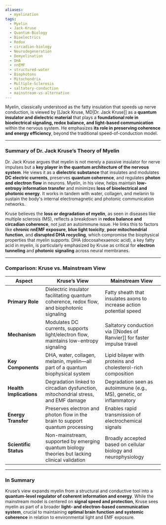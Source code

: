 ```yaml
---
aliases:
  - myelination
tags:
  - Myelin
  - Jack-Kruse
  - Quantum-Biology
  - Bioelectrics
  - Redox
  - circadian-biology
  - Neurodegeneration
  - Demyelination
  - DHA
  - nnEMF
  - structured-water
  - Biophotons
  - Mitochondria
  - Multiple-Sclerosis
  - saltatory-conduction
  - mainstream-vs-alternative
---
```

Myelin, classically understood as the fatty insulation that speeds up nerve conduction, is viewed by [[Jack Kruse, MD|Dr. Jack Kruse]] as a **quantum insulator and dielectric material** that plays a **foundational role in bioelectrical signaling, redox balance, and light-based communication** within the nervous system. He emphasizes **its role in preserving coherence and energy efficiency**, beyond the traditional speed-of-conduction model.

---

### **Summary of Dr. Jack Kruse’s Theory of Myelin**

Dr. Jack Kruse argues that myelin is not merely a passive insulator for nerve impulses but a **key player in the quantum architecture of the nervous system**. He views it as a **dielectric substance** that insulates and modulates **DC electric currents**, preserves **quantum coherence**, and regulates **photon and electron flow** in neurons. Myelin, in his view, helps maintain **low-entropy information transfer** and minimizes **loss of bioelectrical and photonic energy**. It works in tandem with water, collagen, and melanin to sustain the body's internal electromagnetic and photonic communication networks.

Kruse believes the **loss or degradation of myelin**, as seen in diseases like multiple sclerosis (MS), reflects a breakdown in **redox balance and circadian coherence**, not just an autoimmune issue. He links this to factors like **chronic nnEMF exposure**, **blue light toxicity**, **poor mitochondrial function**, and **disrupted DHA recycling**, which compromise the biophysical properties that myelin supports. DHA (docosahexaenoic acid), a key fatty acid in myelin, is particularly emphasized by Kruse as critical for **electron tunneling** and **photonic signaling** across neural membranes.

---

### **Comparison: Kruse vs. Mainstream View**

|**Aspect**|**Kruse’s View**|**Mainstream View**|
|---|---|---|
|**Primary Role**|Dielectric insulator facilitating quantum coherence, redox flow, and biophotonic signaling|Fatty sheath that insulates axons to increase action potential speed|
|**Mechanism**|Modulates DC currents, supports light/electron flow, maintains low-entropy signaling|Saltatory conduction via [[Nodes of Ranvier]] for faster impulse travel|
|**Key Components**|DHA, water, collagen, melanin, myelin—all part of a quantum biophysical system|Lipid bilayer with proteins and cholesterol-rich composition|
|**Health Implications**|Degradation linked to circadian dysfunction, mitochondrial stress, and EMF damage|Degradation seen as autoimmune (e.g., MS), genetic, or inflammatory|
|**Energy Transfer**|Preserves electron and photon flow in the brain to support quantum processing|Enables rapid transmission of electrochemical signals|
|**Scientific Status**|Non-mainstream, supported by emerging quantum biology theories but lacking clinical validation|Broadly accepted based on cellular biology and neurophysiology|

---

### **In Summary**

Kruse’s view expands myelin from a structural and conductive tool into a **quantum-level regulator of coherent information and energy**. While the mainstream model is centered on **signal speed and protection**, Kruse sees myelin as part of a broader **light- and electron-based communication system**, crucial to maintaining **optimal brain function and systemic coherence** in relation to environmental light and EMF exposure.